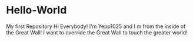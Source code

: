 # Hello-World
My first Repository
Hi Everybody!
I'm Yepp1025 and I m from the inside of the Great Wall!
I want to override the Great Wall to touch the greater world!

